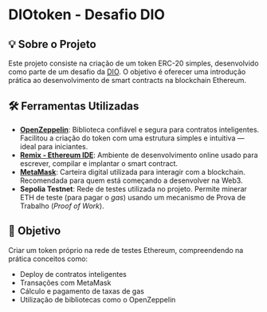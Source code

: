 # DIOtoken - Desafio DIO

## 💡 Sobre o Projeto

Este projeto consiste na criação de um token ERC-20 simples, desenvolvido como parte de um desafio da [DIO](https://www.dio.me/). O objetivo é oferecer uma introdução prática ao desenvolvimento de smart contracts na blockchain Ethereum.

## 🛠️ Ferramentas Utilizadas

- **[OpenZeppelin](https://www.openzeppelin.com/)**: Biblioteca confiável e segura para contratos inteligentes. Facilitou a criação do token com uma estrutura simples e intuitiva — ideal para iniciantes.
- **[Remix - Ethereum IDE](https://remix.ethereum.org/)**: Ambiente de desenvolvimento online usado para escrever, compilar e implantar o smart contract.
- **[MetaMask](https://metamask.io/)**: Carteira digital utilizada para interagir com a blockchain. Recomendada para quem está começando a desenvolver na Web3.
- **Sepolia Testnet**: Rede de testes utilizada no projeto. Permite minerar ETH de teste (para pagar o *gas*) usando um mecanismo de Prova de Trabalho (*Proof of Work*).

## 🚀 Objetivo

Criar um token próprio na rede de testes Ethereum, compreendendo na prática conceitos como:

- Deploy de contratos inteligentes
- Transações com MetaMask
- Cálculo e pagamento de taxas de gas
- Utilização de bibliotecas como o OpenZeppelin



  
